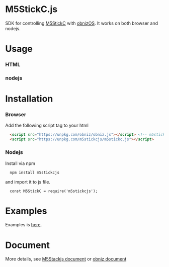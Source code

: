 # M5StickC.js

SDK for controlling [M5StickC](https://docs.m5stack.com/#/en/core/m5stickc) with [obnizOS](https://obniz.io).
It works on both browser and nodejs.


# Usage

### HTML



### nodejs


# Installation

### Browser
Add the following script tag to your html

```html
  <script src="https://unpkg.com/obniz/obniz.js"></script> <!-- m5stickc.js use obniz.js.  load obniz.js before m5stickc.js -->
  <script src="https://unpkg.com/m5stickcjs/m5stickc.js"></script>
```

### Nodejs
Install via npm

```
  npm install m5stickcjs
```

and import it to js file.

```nodejs
  const M5StickC = require('m5stickcjs');
```


# Examples

Examples is [here](/examples).

# Document
More details, see [M5Stackjs document](https://obniz.github.io/m5stickcjs/classes/_src_m5stickc_.m5stickc.html) or [obniz document](https://obniz.io/doc/root)